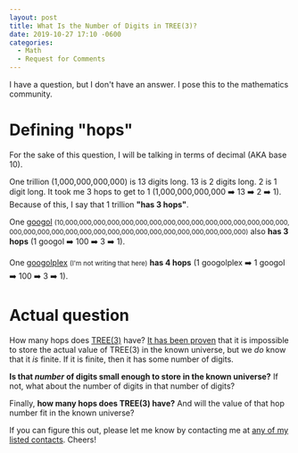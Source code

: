 ```yaml
---
layout: post
title: What Is the Number of Digits in TREE(3)?
date: 2019-10-27 17:10 -0600
categories:
  - Math
  - Request for Comments
---
```


I have a question, but I don't have an answer. I pose this to the mathematics community.


# Defining "hops" #

For the sake of this question, I will be talking in terms of decimal (AKA base 10).

One trillion (1,000,<wbr/>000,<wbr/>000,<wbr/>000) is 13 digits long. 13 is 2 digits long. 2 is 1 digit long. It took me 3 hops to get to 1 (1,000,<wbr/>000,<wbr/>000,<wbr/>000 ➡️ 13 ➡️ 2 ➡️ 1). Because of this, I say that 1 trillion **"has 3 hops"**.

One [googol](https://en.wikipedia.org/wiki/Googol) <small>(10,<wbr/>000,<wbr/>000,<wbr/>000,<wbr/>000,<wbr/>000,<wbr/>000,<wbr/>000,<wbr/>000,<wbr/>000,<wbr/>000,<wbr/>000,<wbr/>000,<wbr/>000,<wbr/>000,<wbr/>000,<wbr/>000,<wbr/>000,<wbr/>000,<wbr/>000,<wbr/>000,<wbr/>000,<wbr/>000,<wbr/>000,<wbr/>000,<wbr/>000,<wbr/>000,<wbr/>000,<wbr/>000,<wbr/>000,<wbr/>000,<wbr/>000,<wbr/>000,<wbr/>000)</small> also **has 3 hops** (1 googol ➡️ 100 ➡️ 3 ➡️ 1).

One [googolplex](https://en.wikipedia.org/wiki/Googolplex) <small>(I'm not writing that here)</small> **has 4 hops** (1 googolplex ➡️ 1 googol ➡️ 100 ➡️ 3 ➡️ 1).



# Actual question #

How many hops does [TREE(3)](https://en.wikipedia.org/wiki/Kruskal%27s_tree_theorem#TREE(3)) have? [It has been proven](https://www.youtube.com/watch?v=3P6DWAwwViU) that it is impossible to store the actual value of TREE(3) in the known universe, but we _do_ know that it _is_ finite. If it is finite, then it has some number of digits.

**Is that _number_ of digits small enough to store in the known universe?** If not, what about the number of digits in that number of digits?

Finally, **how many hops does TREE(3) have?** And will the value of that hop number fit in the known universe?

If you can figure this out, please let me know by contacting me at [any of my listed contacts](/about). Cheers!
